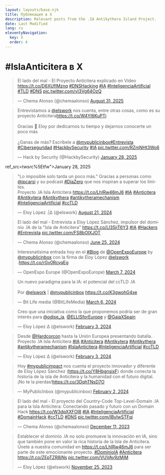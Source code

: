 ```yaml
---
layout: layouts/base.njk
title: Публикация в X
description: Relevant posts from the .IA Antikythera Island Project.
date: Last Modified
lang: ru
eleventyNavigation:
  key: X
  order: 4
---
```


<h1>#IslaAnticitera в X</h1>

<blockquote class="twitter-tweet"><p lang="es" dir="ltr">El lado del mal - El Proyecto Anticitera explicado en Vídeo <a href="https://t.co/D6XUflMznq">https://t.co/D6XUflMznq</a> <a href="https://twitter.com/hashtag/DNSHacking?src=hash&amp;ref_src=twsrc%5Etfw">#DNSHacking</a> <a href="https://twitter.com/hashtag/IA?src=hash&amp;ref_src=twsrc%5Etfw">#IA</a> <a href="https://twitter.com/hashtag/InteligenciaArtificial?src=hash&amp;ref_src=twsrc%5Etfw">#InteligenciaArtificial</a> <a href="https://twitter.com/hashtag/TLD?src=hash&amp;ref_src=twsrc%5Etfw">#TLD</a> <a href="https://twitter.com/hashtag/DNS?src=hash&amp;ref_src=twsrc%5Etfw">#DNS</a> <a href="https://t.co/vI3Vg64OzQ">pic.twitter.com/vI3Vg64OzQ</a></p>&mdash; Chema Alonso (@chemaalonso) <a href="https://twitter.com/chemaalonso/status/1962052181340680533?ref_src=twsrc%5Etfw">August 31, 2025</a></blockquote>
<blockquote class="twitter-tweet"><p lang="es" dir="ltr">Entrevistamos a <a href="https://twitter.com/elswork?ref_src=twsrc%5Etfw">@elswork</a> nos cuenta, entre otras cosas, como es su proyecto Anticitera<a href="https://t.co/W4YI6KuPTj">https://t.co/W4YI6KuPTj</a><br><br>Gracias 🙏 Eloy por dedicarnos tu tiempo y dejarnos conocerte un poco más<br><br>¿Ganas de más? Escríbele a <a href="https://twitter.com/mypublicinbox?ref_src=twsrc%5Etfw">@mypublicinbox</a><a href="https://twitter.com/hashtag/Entrevista?src=hash&amp;ref_src=twsrc%5Etfw">#Entrevista</a> <a href="https://twitter.com/hashtag/Ciberseguridad?src=hash&amp;ref_src=twsrc%5Etfw">#Ciberseguridad</a> <a href="https://twitter.com/hashtag/HackbySecurity?src=hash&amp;ref_src=twsrc%5Etfw">#HackbySecurity</a> <a href="https://twitter.com/hashtag/IA?src=hash&amp;ref_src=twsrc%5Etfw">#IA</a> <a href="https://t.co/RZmNHt3Wo6">pic.twitter.com/RZmNHt3Wo6</a></p>&mdash; Hack by Security (@HackbySecurity) <a href="https://twitter.com/HackbySecurity/status/1884170711046185040?ref_src=twsrc%5Etfw">January 28, 2025</a></blockquote> ref_src=twsrc%5Etfw">January 28, 2025</a></blockquote>
<blockquote class="twitter-tweet"><p lang="es" dir="ltr">&quot;Lo imposible solo tarda un poco más.&quot; Gracias a personas como <a href="https://twitter.com/jpcarsi?ref_src=twsrc%5Etfw">@jpcarsi</a> y su podcast <a href="https://twitter.com/hashtag/D%C3%ADaZero?src=hash&amp;ref_src=twsrc%5Etfw">#DíaZero</a> que nos inspiran a superar los límites.<br>Proyecto .IA Isla Anticitera <a href="https://t.co/LhIRw46mJ6">https://t.co/LhIRw46mJ6</a> <a href="https://twitter.com/hashtag/IA?src=hash&amp;ref_src=twsrc%5Etfw">#IA</a> <a href="https://twitter.com/hashtag/Anticitera?src=hash&amp;ref_src=twsrc%5Etfw">#Anticitera</a> <a href="https://twitter.com/hashtag/Antikytera?src=hash&amp;ref_src=twsrc%5Etfw">#Antikytera</a> <a href="https://twitter.com/hashtag/Antikythera?src=hash&amp;ref_src=twsrc%5Etfw">#Antikythera</a> <a href="https://twitter.com/hashtag/antikytheramechanism?src=hash&amp;ref_src=twsrc%5Etfw">#antikytheramechanism</a> <a href="https://twitter.com/hashtag/InteligenciaArtificial?src=hash&amp;ref_src=twsrc%5Etfw">#InteligenciaArtificial</a> <a href="https://twitter.com/hashtag/ccTLD?src=hash&amp;ref_src=twsrc%5Etfw">#ccTLD</a></p>&mdash; Eloy López .|Δ (@elswork) <a href="https://twitter.com/elswork/status/1826184900250137021?ref_src=twsrc%5Etfw">August 21, 2024</a></blockquote> 
<blockquote class="twitter-tweet" data-media-max-width="560"><p lang="es" dir="ltr">El lado del mal - Entrevista a Eloy López Sánchez, impulsor del dominio .IA de la &quot;Isla de Anticitera&quot; <a href="https://t.co/LI35jiT6Y3">https://t.co/LI35jiT6Y3</a> <a href="https://twitter.com/hashtag/IA?src=hash&amp;ref_src=twsrc%5Etfw">#IA</a> <a href="https://twitter.com/hashtag/Hackers?src=hash&amp;ref_src=twsrc%5Etfw">#Hackers</a> <a href="https://twitter.com/hashtag/Entrevista?src=hash&amp;ref_src=twsrc%5Etfw">#Entrevista</a> <a href="https://t.co/FS8bOIXJOT">pic.twitter.com/FS8bOIXJOT</a></p>&mdash; Chema Alonso (@chemaalonso) <a href="https://twitter.com/chemaalonso/status/1805472774367887411?ref_src=twsrc%5Etfw">June 25, 2024</a></blockquote> 
<blockquote class="twitter-tweet"><p lang="es" dir="ltr">Interesnatísima entrada hoy en el <a href="https://twitter.com/hashtag/Blog?src=hash&amp;ref_src=twsrc%5Etfw">#Blog</a> de <a href="https://twitter.com/OpenExpoEurope?ref_src=twsrc%5Etfw">@OpenExpoEurope</a> by <a href="https://twitter.com/mypublicinbox?ref_src=twsrc%5Etfw">@mypublicinbox</a> con la firma de Eloy López <a href="https://twitter.com/elswork?ref_src=twsrc%5Etfw">@elswork</a> .<a href="https://t.co/rGv0RcyqEg">https://t.co/rGv0RcyqEg</a></p>&mdash; OpenExpo Europe (@OpenExpoEurope) <a href="https://twitter.com/OpenExpoEurope/status/1765819676280410320?ref_src=twsrc%5Etfw">March 7, 2024</a></blockquote>
<blockquote class="twitter-tweet"><p lang="es" dir="ltr">Un nuevo paradigma para la IA: el potencial del ccTLD .IA <br><br>Por <a href="https://twitter.com/elswork?ref_src=twsrc%5Etfw">@elswork</a> | <a href="https://twitter.com/mypublicinbox?ref_src=twsrc%5Etfw">@mypublicinbox</a> <a href="https://t.co/K3gwohG4xe">https://t.co/K3gwohG4xe</a></p>&mdash; Bit Life media (@BitLifeMedia) <a href="https://twitter.com/BitLifeMedia/status/1765325701207425397?ref_src=twsrc%5Etfw">March 6, 2024</a></blockquote>
<blockquote class="twitter-tweet"><p lang="es" dir="ltr">Creo que una iniciativa como la que proponemos podría ser de gran interés para <a href="https://twitter.com/odise_ia?ref_src=twsrc%5Etfw">@odise_ia</a>, <a href="https://twitter.com/ELLISforEurope?ref_src=twsrc%5Etfw">@ELLISforEurope</a> y <a href="https://twitter.com/GaiaXSpain?ref_src=twsrc%5Etfw">@GaiaXSpain</a></p>&mdash; Eloy López Δ (@elswork) <a href="https://twitter.com/elswork/status/1753768714816643463?ref_src=twsrc%5Etfw">February 3, 2024</a></blockquote>
<blockquote class="twitter-tweet"><p lang="es" dir="ltr">Desde <a href="https://twitter.com/Hardcorcon?ref_src=twsrc%5Etfw">@Hardcorcon</a> hasta la Unión Europea presentando batalla. Proyecto .IA Isla Anticitera <a href="https://twitter.com/hashtag/IA?src=hash&amp;ref_src=twsrc%5Etfw">#IA</a> <a href="https://twitter.com/hashtag/Anticitera?src=hash&amp;ref_src=twsrc%5Etfw">#Anticitera</a> <a href="https://twitter.com/hashtag/Antikytera?src=hash&amp;ref_src=twsrc%5Etfw">#Antikytera</a> <a href="https://twitter.com/hashtag/Antikythera?src=hash&amp;ref_src=twsrc%5Etfw">#Antikythera</a> <a href="https://twitter.com/hashtag/antikytheramechanism?src=hash&amp;ref_src=twsrc%5Etfw">#antikytheramechanism</a> <a href="https://twitter.com/hashtag/IslaAnticitera?src=hash&amp;ref_src=twsrc%5Etfw">#IslaAnticitera</a> <a href="https://twitter.com/hashtag/InteligenciaArtificial?src=hash&amp;ref_src=twsrc%5Etfw">#InteligenciaArtificial</a> <a href="https://twitter.com/hashtag/ccTLD?src=hash&amp;ref_src=twsrc%5Etfw">#ccTLD</a></p>&mdash; Eloy López Δ (@elswork) <a href="https://twitter.com/elswork/status/1753746870541697389?ref_src=twsrc%5Etfw">February 3, 2024</a></blockquote>
<blockquote class="twitter-tweet"><p lang="es" dir="ltr">Hoy <a href="https://twitter.com/hashtag/mypublicimpact?src=hash&amp;ref_src=twsrc%5Etfw">#mypublicimpact</a> nos cuenta el proyecto innovador y diferente de Eloy López Sánchez (<a href="https://t.co/Y8HbgnsixF">https://t.co/Y8HbgnsixF</a>) donde conecta la historia de la isla de Anticitera y la humanidad con el futuro digital. ¡No te la pierdas!<a href="https://t.co/3DqhTNsD7O">https://t.co/3DqhTNsD7O</a></p>&mdash; MyPublicInbox (@mypublicinbox) <a href="https://twitter.com/mypublicinbox/status/1753348009654415369?ref_src=twsrc%5Etfw">February 2, 2024</a></blockquote>
<blockquote class="twitter-tweet"><p lang="es" dir="ltr">El lado del mal - El proyecto del Country-Code Top-Level-Domain .IA para la Isla Anticitera: Conectando pasado y futuro con un Domain Hack <a href="https://t.co/W3dqXXFOl8">https://t.co/W3dqXXFOl8</a> <a href="https://twitter.com/hashtag/IA?src=hash&amp;ref_src=twsrc%5Etfw">#IA</a> <a href="https://twitter.com/hashtag/InteligenciaArtificial?src=hash&amp;ref_src=twsrc%5Etfw">#InteligenciaArtificial</a> <a href="https://twitter.com/hashtag/DomainHack?src=hash&amp;ref_src=twsrc%5Etfw">#DomainHack</a> <a href="https://twitter.com/hashtag/ccTLD?src=hash&amp;ref_src=twsrc%5Etfw">#ccTLD</a> <a href="https://twitter.com/hashtag/DNS?src=hash&amp;ref_src=twsrc%5Etfw">#DNS</a> <a href="https://t.co/IByIwSTFqi">pic.twitter.com/IByIwSTFqi</a></p>&mdash; Chema Alonso (@chemaalonso) <a href="https://twitter.com/chemaalonso/status/1734090868678676913?ref_src=twsrc%5Etfw">December 11, 2023</a></blockquote>
<blockquote class="twitter-tweet"><p lang="es" dir="ltr">Establecer el dominio .IA no solo promueve la innovación en IA, sino que también pone en valor la rica historia de la Isla de Anticitera. Únete a nuestra comunidad en <a href="https://t.co/LhIRw46mJ6">https://t.co/LhIRw46mJ6</a> para ser parte de este emocionante proyecto. <a href="https://twitter.com/hashtag/DominioIA?src=hash&amp;ref_src=twsrc%5Etfw">#DominioIA</a> <a href="https://twitter.com/hashtag/Anticitera?src=hash&amp;ref_src=twsrc%5Etfw">#Anticitera</a> <a href="https://t.co/ZEpTZR8jNs">https://t.co/ZEpTZR8jNs</a> <a href="https://t.co/VUVAy9zMjM">pic.twitter.com/VUVAy9zMjM</a></p>&mdash; Eloy López (@elswork) <a href="https://twitter.com/elswork/status/1728326875074732375?ref_src=twsrc%5Etfw">November 25, 2023</a></blockquote> <script async src="https://platform.twitter.com/widgets.js" charset="utf-8"></script>